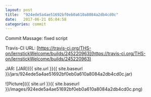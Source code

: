 ```yaml
---
layout: post
title:  "924ede5a4ae51692bf0eb0a610a8084a2db4cd0c"
date:   2017-06-21 05:04:58
categories: commit
---
```


Commit Massage: fixed script  

Travis-CI URL: [https://travis-ci.org/THS-on/lernstickWelcome/builds/245220963](https://travis-ci.org/THS-on/lernstickWelcome/builds/245220963)

JAR: [JAR]({{ site.url }}{{ site.baseurl }}/jars/924ede5a4ae51692bf0eb0a610a8084a2db4cd0c.jar)

![Picture]({{ site.url }}{{ site.baseurl }}/images/924ede5a4ae51692bf0eb0a610a8084a2db4cd0c.png)

